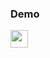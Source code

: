 ### Demo
<a href="https://www.youtube.com/watch?v=6FbiA7q4vdg"><img height="28" width="28" src="https://cdn.jsdelivr.net/npm/simple-icons@v4/icons/youtube.svg" />
